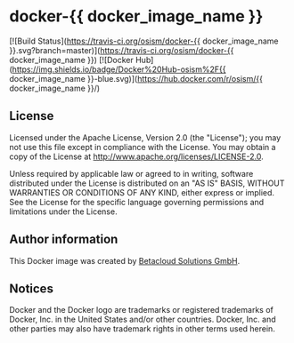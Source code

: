 # docker-{{ docker_image_name }}

[![Build Status](https://travis-ci.org/osism/docker-{{ docker_image_name }}.svg?branch=master)](https://travis-ci.org/osism/docker-{{ docker_image_name }})
[![Docker Hub](https://img.shields.io/badge/Docker%20Hub-osism%2F{{ docker_image_name }}-blue.svg)](https://hub.docker.com/r/osism/{{ docker_image_name }}/)

License
-------

Licensed under the Apache License, Version 2.0 (the "License");
you may not use this file except in compliance with the License.
You may obtain a copy of the License at http://www.apache.org/licenses/LICENSE-2.0.

Unless required by applicable law or agreed to in writing, software
distributed under the License is distributed on an "AS IS" BASIS,
WITHOUT WARRANTIES OR CONDITIONS OF ANY KIND, either express or implied.
See the License for the specific language governing permissions and
limitations under the License.

Author information
------------------

This Docker image was created by [Betacloud Solutions GmbH](https://www.betacloud-solutions.de).

Notices
-------

Docker and the Docker logo are trademarks or registered trademarks of Docker, Inc. in the
United States and/or other countries. Docker, Inc. and other parties may also have trademark
rights in other terms used herein.
